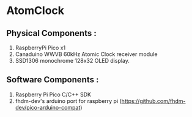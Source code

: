 # AtomClock

## Physical Components :
1. RaspberryPi Pico x1
2. Canaduino WWVB 60kHz Atomic Clock receiver module
3. SSD1306 monochrome 128x32 OLED display.

## Software Components :
1. Raspberry Pi Pico C/C++ SDK
2. fhdm-dev's arduino port for raspberry pi (https://github.com/fhdm-dev/pico-arduino-compat)



